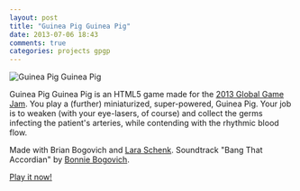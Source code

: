 ```yaml
---
layout: post
title: "Guinea Pig Guinea Pig"
date: 2013-07-06 18:43
comments: true
categories: projects gpgp
---
```


![Guinea Pig Guinea Pig](/images/gpgp.png)

Guinea Pig Guinea Pig is an HTML5 game made for the
[2013 Global Game Jam](http://globalgamejam.org/2013/guinea-pig-guinea-pig).
You play a (further) miniaturized, super-powered, Guinea Pig.
Your job is to weaken (with your eye-lasers, of course) and collect
the germs infecting the patient's arteries, while contending with
the rhythmic blood flow.

Made with Brian Bogovich and [Lara Schenk](http://notlaura.com/).
Soundtrack "Bang That Accordian" by [Bonnie Bogovich](http://www.blackcatbonifide.com/).

[Play it now!](projects/gpgp/)

